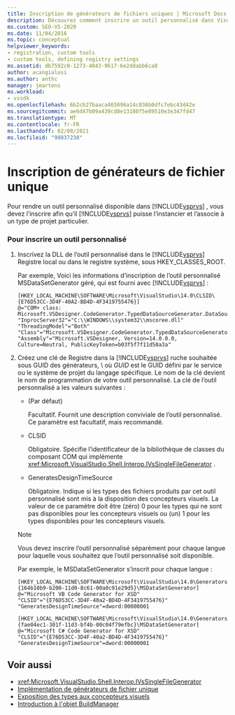 ```yaml
---
title: Inscription de générateurs de fichiers uniques | Microsoft Docs
description: Découvrez comment inscrire un outil personnalisé dans Visual Studio pour l’instancier et l’associer à un type de projet particulier.
ms.custom: SEO-VS-2020
ms.date: 11/04/2016
ms.topic: conceptual
helpviewer_keywords:
- registration, custom tools
- custom tools, defining registry settings
ms.assetid: db7592c0-1273-4843-9617-6e2ddabb6ca8
author: acangialosi
ms.author: anthc
manager: jmartens
ms.workload:
- vssdk
ms.openlocfilehash: 6b2cb27baaca465096a14c836b0dfc7ebc43d42e
ms.sourcegitcommit: ae6d47b09a439cd0e13180f5e89510e3e347fd47
ms.translationtype: MT
ms.contentlocale: fr-FR
ms.lasthandoff: 02/08/2021
ms.locfileid: "99837238"
---
```

# <a name="registering-single-file-generators"></a>Inscription de générateurs de fichier unique
Pour rendre un outil personnalisé disponible dans [!INCLUDE[vsprvs](../../code-quality/includes/vsprvs_md.md)] , vous devez l’inscrire afin qu’il [!INCLUDE[vsprvs](../../code-quality/includes/vsprvs_md.md)] puisse l’instancier et l’associe à un type de projet particulier.

### <a name="to-register-a-custom-tool"></a>Pour inscrire un outil personnalisé

1. Inscrivez la DLL de l’outil personnalisé dans le [!INCLUDE[vsprvs](../../code-quality/includes/vsprvs_md.md)] Registre local ou dans le registre système, sous HKEY_CLASSES_ROOT.

    Par exemple, Voici les informations d’inscription de l’outil personnalisé MSDataSetGenerator géré, qui est fourni avec [!INCLUDE[vsprvs](../../code-quality/includes/vsprvs_md.md)] :

   ```
   [HKEY_LOCAL_MACHINE\SOFTWARE\Microsoft\VisualStudio\14.0\CLSID\{E76D53CC-3D4F-40A2-BD4D-4F3419755476}]
   @="COM+ class: Microsoft.VSDesigner.CodeGenerator.TypedDataSourceGenerator.DataSourceGeneratorWrapper"
   "InprocServer32"="C:\\WINDOWS\\system32\\mscoree.dll"
   "ThreadingModel"="Both"
   "Class"="Microsoft.VSDesigner.CodeGenerator.TypedDataSourceGenerator.DataSourceGeneratorWrapper"
   "Assembly"="Microsoft.VSDesigner, Version=14.0.0.0, Culture=Neutral, PublicKeyToken=b03f5f7f11d50a3a"
   ```

2. Créez une clé de Registre dans la [!INCLUDE[vsprvs](../../code-quality/includes/vsprvs_md.md)] ruche souhaitée sous GUID des générateurs, \\  où *GUID* est le GUID défini par le service ou le système de projet du langage spécifique. Le nom de la clé devient le nom de programmation de votre outil personnalisé. La clé de l’outil personnalisé a les valeurs suivantes :

   - (Par défaut)

        Facultatif. Fournit une description conviviale de l’outil personnalisé. Ce paramètre est facultatif, mais recommandé.

   - CLSID

        Obligatoire. Spécifie l’identificateur de la bibliothèque de classes du composant COM qui implémente <xref:Microsoft.VisualStudio.Shell.Interop.IVsSingleFileGenerator> .

   - GeneratesDesignTimeSource

        Obligatoire. Indique si les types des fichiers produits par cet outil personnalisé sont mis à la disposition des concepteurs visuels. La valeur de ce paramètre doit être (zéro) 0 pour les types qui ne sont pas disponibles pour les concepteurs visuels ou (un) 1 pour les types disponibles pour les concepteurs visuels.

   > [!NOTE]
   > Vous devez inscrire l’outil personnalisé séparément pour chaque langue pour laquelle vous souhaitez que l’outil personnalisé soit disponible.

    Par exemple, le MSDataSetGenerator s’inscrit pour chaque langue :

   ```
   [HKEY_LOCAL_MACHINE\SOFTWARE\Microsoft\VisualStudio\14.0\Generators\{164b10b9-b200-11d0-8c61-00a0c91e29d5}\MSDataSetGenerator]
   @="Microsoft VB Code Generator for XSD"
   "CLSID"="{E76D53CC-3D4F-40a2-BD4D-4F3419755476}"
   "GeneratesDesignTimeSource"=dword:00000001

   [HKEY_LOCAL_MACHINE\SOFTWARE\Microsoft\VisualStudio\14.0\Generators\{fae04ec1-301f-11d3-bf4b-00c04f79efbc}\MSDataSetGenerator]
   @="Microsoft C# Code Generator for XSD"
   "CLSID"="{E76D53CC-3D4F-40a2-BD4D-4F3419755476}"
   "GeneratesDesignTimeSource"=dword:00000001
   ```

## <a name="see-also"></a>Voir aussi
- <xref:Microsoft.VisualStudio.Shell.Interop.IVsSingleFileGenerator>
- [Implémentation de générateurs de fichier unique](../../extensibility/internals/implementing-single-file-generators.md)
- [Exposition des types aux concepteurs visuels](../../extensibility/internals/exposing-types-to-visual-designers.md)
- [Introduction à l'objet BuildManager](/previous-versions/8f9kffa8(v=vs.140))